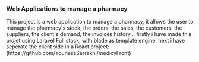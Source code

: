 ### Web Applications to manage a pharmacy

<p>This project is a web application to manage a pharmacy, it allows the user to manage the pharmacy's stock, the orders, the sales, the customers, the suppliers, the client's demand, the invoices history...
firstly i have made this projet using Laravel Full stack, with blade as template engine, next i have seperate the client side in a React project: (https://github.com/YounessSerrakhi/medicyFront)</p>
